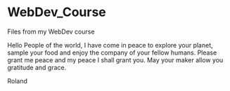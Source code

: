# WebDev_Course
Files from my WebDev course

Hello People of the world,
I have come in peace to explore your planet, sample your food and enjoy the company of your fellow humans.
Please grant me peace and my peace I shall grant you.
May your maker allow you gratitude and grace.

Roland
